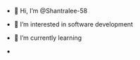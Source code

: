 - 👋 Hi, I’m @Shantralee-58
- 👀 I’m interested in software development 
- 🌱 I’m currently learning 

-

<!---
Shantralee-58/Shantralee-58 is a ✨ special ✨ repository because its `README.md` (this file) appears on your GitHub profile.
You can click the Preview link to take a look at your changes.
--->
